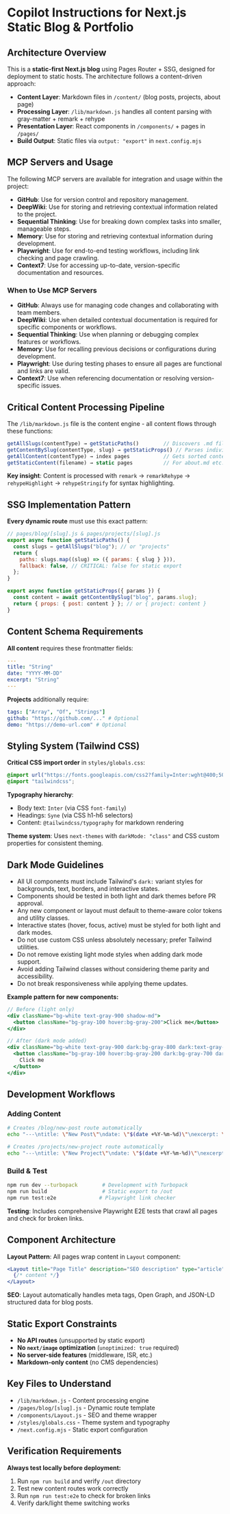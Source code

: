 # Copilot Instructions for Next.js Static Blog & Portfolio

## Architecture Overview

This is a **static-first Next.js blog** using Pages Router + SSG, designed for deployment to static hosts. The architecture follows a content-driven approach:

- **Content Layer**: Markdown files in `/content/` (blog posts, projects, about page)
- **Processing Layer**: `/lib/markdown.js` handles all content parsing with gray-matter + remark + rehype
- **Presentation Layer**: React components in `/components/` + pages in `/pages/`
- **Build Output**: Static files via `output: "export"` in `next.config.mjs`

## MCP Servers and Usage

The following MCP servers are available for integration and usage within the project:

- **GitHub**: Use for version control and repository management.
- **DeepWiki**: Use for storing and retrieving contextual information related to the project.
- **Sequential Thinking**: Use for breaking down complex tasks into smaller, manageable steps.
- **Memory**: Use for storing and retrieving contextual information during development.
- **Playwright**: Use for end-to-end testing workflows, including link checking and page crawling.
- **Context7**: Use for accessing up-to-date, version-specific documentation and resources.

### When to Use MCP Servers

- **GitHub**: Always use for managing code changes and collaborating with team members.
- **DeepWiki**: Use when detailed contextual documentation is required for specific components or workflows.
- **Sequential Thinking**: Use when planning or debugging complex features or workflows.
- **Memory**: Use for recalling previous decisions or configurations during development.
- **Playwright**: Use during testing phases to ensure all pages are functional and links are valid.
- **Context7**: Use when referencing documentation or resolving version-specific issues.

## Critical Content Processing Pipeline

The `/lib/markdown.js` file is the content engine - all content flows through these functions:

```javascript
getAllSlugs(contentType) → getStaticPaths()        // Discovers .md files
getContentBySlug(contentType, slug) → getStaticProps() // Parses individual files
getAllContent(contentType) → index pages           // Gets sorted content lists
getStaticContent(filename) → static pages          // For about.md etc.
```

**Key insight**: Content is processed with `remark` → `remarkRehype` → `rehypeHighlight` → `rehypeStringify` for syntax highlighting.

## SSG Implementation Pattern

**Every dynamic route** must use this exact pattern:

```javascript
// pages/blog/[slug].js & pages/projects/[slug].js
export async function getStaticPaths() {
  const slugs = getAllSlugs("blog"); // or "projects"
  return {
    paths: slugs.map((slug) => ({ params: { slug } })),
    fallback: false, // CRITICAL: false for static export
  };
}

export async function getStaticProps({ params }) {
  const content = await getContentBySlug("blog", params.slug);
  return { props: { post: content } }; // or { project: content }
}
```

## Content Schema Requirements

**All content** requires these frontmatter fields:

```yaml
---
title: "String"
date: "YYYY-MM-DD"
excerpt: "String"
---
```

**Projects** additionally require:

```yaml
tags: ["Array", "Of", "Strings"]
github: "https://github.com/..." # Optional
demo: "https://demo-url.com" # Optional
```

## Styling System (Tailwind CSS)

**Critical CSS import order** in `styles/globals.css`:

```css
@import url("https://fonts.googleapis.com/css2?family=Inter:wght@400;500;600;700&family=Syne:wght@400;500;600;700&display=swap");
@import "tailwindcss";
```

**Typography hierarchy**:

- Body text: `Inter` (via CSS `font-family`)
- Headings: `Syne` (via CSS h1-h6 selectors)
- Content: `@tailwindcss/typography` for markdown rendering

**Theme system**: Uses `next-themes` with `darkMode: "class"` and CSS custom properties for consistent theming.

## Dark Mode Guidelines

- All UI components must include Tailwind's `dark:` variant styles for backgrounds, text, borders, and interactive states.
- Components should be tested in both light and dark themes before PR approval.
- Any new component or layout must default to theme-aware color tokens and utility classes.
- Interactive states (hover, focus, active) must be styled for both light and dark modes.
- Do not use custom CSS unless absolutely necessary; prefer Tailwind utilities.
- Do not remove existing light mode styles when adding dark mode support.
- Avoid adding Tailwind classes without considering theme parity and accessibility.
- Do not break responsiveness while applying theme updates.

**Example pattern for new components:**

```jsx
// Before (light only)
<div className="bg-white text-gray-900 shadow-md">
  <button className="bg-gray-100 hover:bg-gray-200">Click me</button>
</div>

// After (dark mode added)
<div className="bg-white text-gray-900 dark:bg-gray-800 dark:text-gray-100 shadow-md">
  <button className="bg-gray-100 hover:bg-gray-200 dark:bg-gray-700 dark:hover:bg-gray-600 dark:text-gray-300">
    Click me
  </button>
</div>
```

## Development Workflows

### Adding Content

```bash
# Creates /blog/new-post route automatically
echo "---\ntitle: \"New Post\"\ndate: \"$(date +%Y-%m-%d)\"\nexcerpt: \"Description\"\n---\n\nContent here..." > content/blog/new-post.md

# Creates /projects/new-project route automatically
echo "---\ntitle: \"New Project\"\ndate: \"$(date +%Y-%m-%d)\"\nexcerpt: \"Description\"\ntags: [\"React\"]\n---\n\nContent here..." > content/projects/new-project.md
```

### Build & Test

```bash
npm run dev --turbopack        # Development with Turbopack
npm run build                  # Static export to /out
npm run test:e2e              # Playwright link checker
```

**Testing**: Includes comprehensive Playwright E2E tests that crawl all pages and check for broken links.

## Component Architecture

**Layout Pattern**: All pages wrap content in `Layout` component:

```jsx
<Layout title="Page Title" description="SEO description" type="article">
  {/* content */}
</Layout>
```

**SEO**: Layout automatically handles meta tags, Open Graph, and JSON-LD structured data for blog posts.

## Static Export Constraints

- **No API routes** (unsupported by static export)
- **No `next/image` optimization** (`unoptimized: true` required)
- **No server-side features** (middleware, ISR, etc.)
- **Markdown-only content** (no CMS dependencies)

## Key Files to Understand

- `/lib/markdown.js` - Content processing engine
- `/pages/blog/[slug].js` - Dynamic route template
- `/components/Layout.js` - SEO and theme wrapper
- `/styles/globals.css` - Theme system and typography
- `/next.config.mjs` - Static export configuration

## Verification Requirements

**Always test locally before deployment:**

1. Run `npm run build` and verify `/out` directory
2. Test new content routes work correctly
3. Run `npm run test:e2e` to check for broken links
4. Verify dark/light theme switching works
